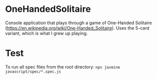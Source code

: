# OneHandedSolitaire
Console application that plays through a game of One-Handed Solitaire (https://en.wikipedia.org/wiki/One-Handed_Solitaire). Uses the 5-card variant, which is what I grew up playing.

# Test
To run all spec files from the root directory:
`npx jasmine javascript/spec/*.spec.js`
